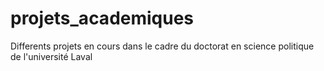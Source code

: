 # projets_academiques
 Differents projets en cours dans le cadre du doctorat en science politique de l'université Laval
